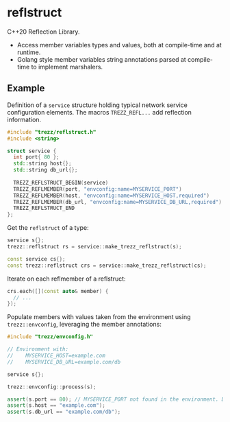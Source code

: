 # reflstruct

C++20 Reflection Library.

* Access member variables types and values, both at compile-time and at runtime.
* Golang style member variables string annotations parsed at compile-time to implement marshalers.

## Example

Definition of a `service` structure holding typical network service configuration elements.
The macros `TREZZ_REFL...` add reflection information.

```cpp
#include "trezz/reflstruct.h"
#include <string>

struct service {
  int port{ 80 };
  std::string host{};
  std::string db_url{};
  
  TREZZ_REFLSTRUCT_BEGIN(service)
  TREZZ_REFLMEMBER(port, "envconfig:name=MYSERVICE_PORT")
  TREZZ_REFLMEMBER(host, "envconfig:name=MYSERVICE_HOST,required")
  TREZZ_REFLMEMBER(db_url, "envconfig:name=MYSERVICE_DB_URL,required")
  TREZZ_REFLSTRUCT_END
};
```

Get the `reflstruct` of a type:

```cpp
service s{};
trezz::reflstruct rs = service::make_trezz_reflstruct(s);

const service cs{};
const trezz::reflstruct crs = service::make_trezz_reflstruct(cs);
```

Iterate on each reflmember of a reflstruct:

```cpp
crs.each([](const auto& member) {
  // ...
});
```

Populate members with values taken from the environment using `trezz::envconfig`, leveraging the member annotations:

```cpp
#include "trezz/envconfig.h"

// Environment with:
//    MYSERVICE_HOST=example.com
//    MYSERVICE_DB_URL=example.com/db

service s{};

trezz::envconfig::process(s);

assert(s.port == 80); // MYSERVICE_PORT not found in the environment. Default value kept.
assert(s.host == "example.com");
assert(s.db_url == "example.com/db");

```
